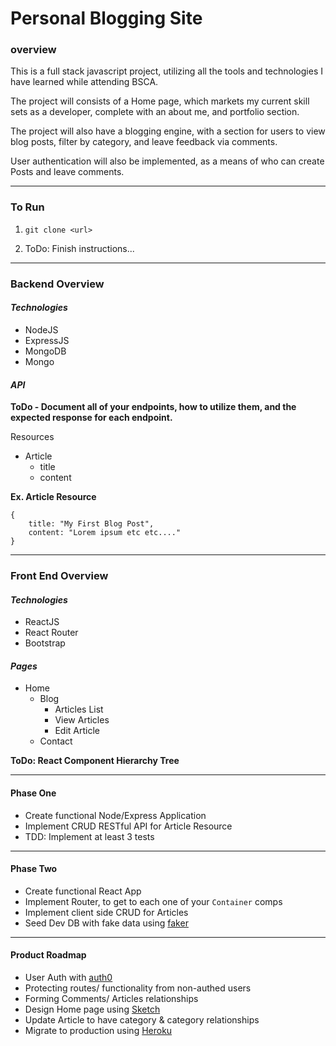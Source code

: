 # Personal Blogging Site

### overview
This is a full stack javascript project, utilizing all the tools and technologies I have learned while attending BSCA.

The project will consists of a Home page, which markets my current skill sets as a developer, complete with an about me, and portfolio section.

The project will also have a blogging engine, with a section for users to view blog posts, filter by category, and leave feedback via comments.

User authentication will also be implemented, as a means of who can create Posts and leave comments.

----

### To Run

1) `git clone <url>`

2) ToDo: Finish instructions...

----

### Backend Overview
#### *Technologies*
  - NodeJS
  - ExpressJS
  - MongoDB
  - Mongo

#### *API*

__ToDo - Document all of your endpoints, how to utilize them, and the expected response for each endpoint.__

Resources
  - Article
    - title
    - content

  __Ex. Article Resource__
  ```
  {
      title: "My First Blog Post",
      content: "Lorem ipsum etc etc...."
  }
  ```

----

### Front End Overview

#### *Technologies*
  - ReactJS
  - React Router
  - Bootstrap

####  *Pages*
  - Home
    - Blog
      - Articles List
      - View Articles
      - Edit Article
    - Contact


  __ToDo: React Component Hierarchy Tree__

----

#### Phase One
* Create functional Node/Express Application
* Implement CRUD RESTful API for Article Resource
* TDD: Implement at least 3 tests

----

#### Phase Two
* Create functional React App
* Implement Router, to get to each one of your `Container` comps
* Implement client side CRUD for Articles
* Seed Dev DB with fake data using [faker](https://github.com/Marak/faker.js)


----

#### Product Roadmap
* User Auth with [auth0](https://auth0.com/)
* Protecting routes/ functionality from non-authed users
* Forming Comments/ Articles relationships
* Design Home page using [Sketch](https://www.sketchapp.com/)
* Update Article to have category & category relationships
* Migrate to production using [Heroku](https://heroku.com)
